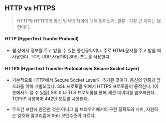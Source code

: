  ## HTTP vs HTTPS

 > HTTP와 HTTPS의 통신 방식의 차이에 대해 알아보자.
결론 : 가장 큰 차이는 **보안**이다.



#### HTTP (HyperText Tranfer Protocol)

- 웹 상에서 정보를 주고 받을 수 있는 통신규약이다.
  주로 HTML문서를 주고 받을 때 사용한다.
  TCP, UDP 사용하며 80번 포트를 사용한다.


#### HTTPS (HyperText Transfer Protocol over Secure Socket Layer)

- 기본적으로 HTTP에서 Secure Socket Layer가 추가된 것이다. 통신의 인증과 암호화를 위해 개발되었다.
  SSL 프로토콜 위에서 HTTPS 프로토콜이 동작한다. (이름에서도 알 수 있음)
  SSL이나 TLS 프로토콜을 통해 세션 데이터를 암호화한다. 
  TCP/IP 사용하며 442번 포트를 사용한다.

- 무조건 보안에 안전한 것은 아니고 웹 브라우저에서의 구현 정확도와 서버, 지원하는 암호화 알고리즘에 따라 보안수준이 다르다.

